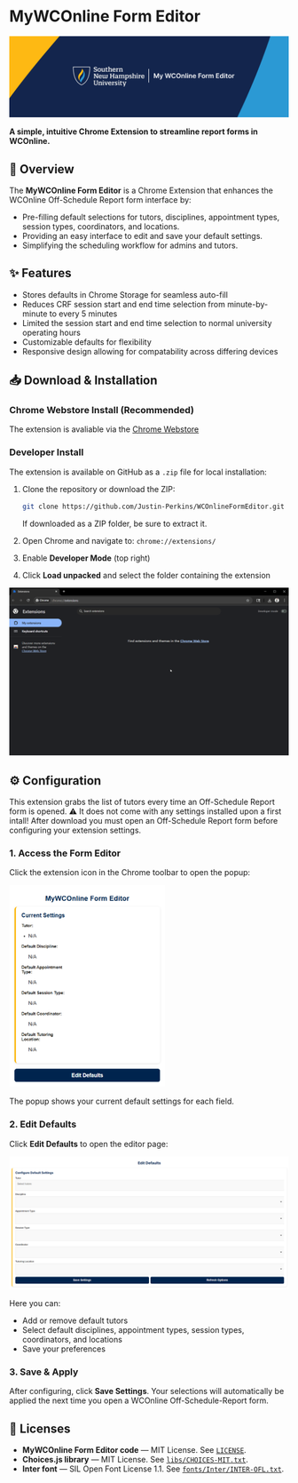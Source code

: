 # MyWCOnline Form Editor

![Banner GIF](github/banner.png)

**A simple, intuitive Chrome Extension to streamline report forms in WCOnline.**

## 🚀 Overview

The **MyWCOnline Form Editor** is a Chrome Extension that enhances the WCOnline Off-Schedule Report form interface by:  

- Pre-filling default selections for tutors, disciplines, appointment types, session types, coordinators, and locations. 
- Providing an easy interface to edit and save your default settings.
- Simplifying the scheduling workflow for admins and tutors. 

## ✨ Features

- Stores defaults in Chrome Storage for seamless auto-fill  
- Reduces CRF session start and end time selection from minute-by-minute to every 5 minutes
- Limited the session start and end time selection to normal university operating hours
- Customizable defaults for flexibility 
- Responsive design allowing for compatability across differing devices

## 📥 Download & Installation

### Chrome Webstore Install (Recommended)

The extension is avaliable via the [Chrome Webstore](https://chromewebstore.google.com/)

### Developer Install

The extension is available on GitHub as a `.zip` file for local installation:

1. Clone the repository or download the ZIP:  
   ```bash
   git clone https://github.com/Justin-Perkins/WCOnlineFormEditor.git
   ```
   If downloaded as a ZIP folder, be sure to extract it.
2. Open Chrome and navigate to: `chrome://extensions/`  

3. Enable **Developer Mode** (top right)  

4. Click **Load unpacked** and select the folder containing the extension  

![Install GIF](github/Install.gif)

## ⚙️ Configuration

This extension grabs the list of tutors every time an Off-Schedule Report form is opened. ⚠️ It does not come with any settings installed upon a first intall! After download you must open an Off-Schedule Report form before configuring your extension settings.

### 1. Access the Form Editor
Click the extension icon in the Chrome toolbar to open the popup:

![Popup Screenshot](github/popup.png)  

The popup shows your current default settings for each field.

### 2. Edit Defaults
Click **Edit Defaults** to open the editor page:

![Editor Screenshot](github/editor.png)  

Here you can:  

- Add or remove default tutors
- Select default disciplines, appointment types, session types, coordinators, and locations
- Save your preferences

### 3. Save & Apply
After configuring, click **Save Settings**. Your selections will automatically be applied the next time you open a WCOnline Off-Schedule-Report form.  

## 📜 Licenses

- **MyWCOnline Form Editor code** — MIT License. See [`LICENSE`](./LICENSE).  
- **Choices.js library** — MIT License. See [`libs/CHOICES-MIT.txt`](./libs/CHOICES-MIT.txt).  
- **Inter font** — SIL Open Font License 1.1. See [`fonts/Inter/INTER-OFL.txt`](./fonts/Inter/INTER-OFL.txt).  
